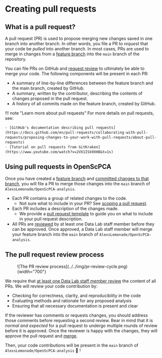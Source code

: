 # Creating pull requests

## What is a pull request?

A pull request (PR) is used to propose merging new changes saved in one branch into another branch.
In other words, you file a PR to _request_ that your code be _pulled_ into another branch.
In most cases, PRs are used to merge in changes from a [feature branch](../working-with-git/working-with-branches.md) into the `main` branch of the repository.

You can file PRs on GitHub and [request review](../pr-review-and-merge/index.md) to ultimately be able to merge your code.  <!-- STUB_LINK: Update to request review link, if needed -->
The following components will be present in each PR:

- A summary of line-by-line differences between the feature branch and the main branch, created by GitHub.
- A summary, written by the contributor, describing the contents of changes proposed in the pull request.
- A history of all commits made on the feature branch, created by GitHub.

!!! note "Learn more about pull requests"
    For more details on pull requests, see:

    - [GitHub's documentation describing pull requests](https://docs.github.com/en/pull-requests/collaborating-with-pull-requests/proposing-changes-to-your-work-with-pull-requests/about-pull-requests)
    - [Tutorial on pull requests from GitKraken](https://www.youtube.com/watch?v=2VX1ISk9XH8&t=1s)

## Using pull requests in OpenScPCA

Once you have created a [feature branch](../working-with-git/working-with-branches.md) and [committed changes to that branch](../working-with-git/making-commits.md), you will file a PR to merge those changes into the `main` branch of `AlexsLemonade/OpenScPCA-analysis`.

- Each PR contains a group of related changes to the code.
    - Not sure what to include in your PR?
    See [scoping a pull request](scoping-pull-requests.md).
- Each PR includes a description of the changes made.
    - We provide a [pull request template](pull-request-template.md) to guide you on what to include in your pull request description.
- All PRs are [reviewed](../pr-review-and-merge/index.md) by at least one Data Lab staff member before they can be approved. <!-- STUB_LINK: Update to review link-->
Once approved, a Data Lab staff member will merge your feature branch into the `main` branch of `AlexsLemonade/OpenScPCA-analysis`.

## The pull request review process


<figure markdown="span">
    ![The PR review process](../../img/pr-review-cycle.png){width="700"}
</figure>

We require that [at least one Data Lab staff member review](../pr-review-and-merge/index.md) the content of all PRs. <!-- STUB_LINK: Update to request review link -->
We will review your code contribution by:

- Checking for correctness, clarity, and reproducibility in the code
- Evaluating methods and rationale for any proposed analysis
- Ensuring that all necessary documentation is present and clear

If the reviewer has comments or requests changes, you should address those comments before requesting a second review.
Bear in mind that it is _normal and expected_ for a pull request to undergo multiple rounds of review before it is approved.
Once the reviewer is happy with the changes, they will approve the pull request and [merge](../pr-review-and-merge/index.md). <!-- STUB_LINK: Update to merge link -->

Then, your code contributions will be present in the `main` branch of `AlexsLemonade/OpenScPCA-analysis` 🎉 !
